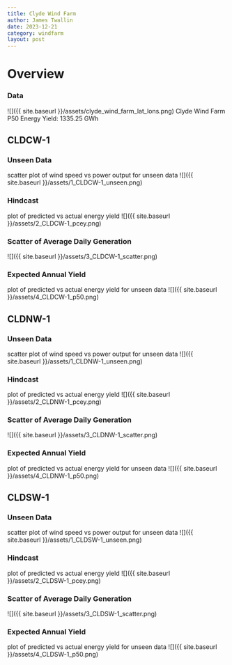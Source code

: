```yaml
---
title: Clyde Wind Farm
author: James Twallin
date: 2023-12-21
category: windfarm
layout: post
---
```

# Overview

### Data

![]({{ site.baseurl }}/assets/clyde_wind_farm_lat_lons.png)
Clyde Wind Farm P50 Energy Yield: 1335.25 GWh

CLDCW-1
-------------
### Unseen Data 
scatter plot of wind speed vs power output for unseen data
![]({{ site.baseurl }}/assets/1_CLDCW-1_unseen.png)
### Hindcast 
plot of predicted vs actual energy yield
![]({{ site.baseurl }}/assets/2_CLDCW-1_pcey.png)
### Scatter of Average Daily Generation 

![]({{ site.baseurl }}/assets/3_CLDCW-1_scatter.png)
### Expected Annual Yield 
plot of predicted vs actual energy yield for unseen data
![]({{ site.baseurl }}/assets/4_CLDCW-1_p50.png)

CLDNW-1
-------------
### Unseen Data 
scatter plot of wind speed vs power output for unseen data
![]({{ site.baseurl }}/assets/1_CLDNW-1_unseen.png)
### Hindcast 
plot of predicted vs actual energy yield
![]({{ site.baseurl }}/assets/2_CLDNW-1_pcey.png)
### Scatter of Average Daily Generation 

![]({{ site.baseurl }}/assets/3_CLDNW-1_scatter.png)
### Expected Annual Yield 
plot of predicted vs actual energy yield for unseen data
![]({{ site.baseurl }}/assets/4_CLDNW-1_p50.png)

CLDSW-1
-------------
### Unseen Data 
scatter plot of wind speed vs power output for unseen data
![]({{ site.baseurl }}/assets/1_CLDSW-1_unseen.png)
### Hindcast 
plot of predicted vs actual energy yield
![]({{ site.baseurl }}/assets/2_CLDSW-1_pcey.png)
### Scatter of Average Daily Generation 

![]({{ site.baseurl }}/assets/3_CLDSW-1_scatter.png)
### Expected Annual Yield 
plot of predicted vs actual energy yield for unseen data
![]({{ site.baseurl }}/assets/4_CLDSW-1_p50.png)

